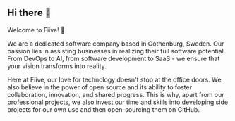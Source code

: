 ## Hi there 👋

Welcome to Fiive! 🚀

We are a dedicated software company based in Gothenburg, Sweden. Our passion lies in assisting businesses in realizing their full software potential. From DevOps to AI, from software development to SaaS - we ensure that your vision transforms into reality.

Here at Fiive, our love for technology doesn't stop at the office doors. We also believe in the power of open source and its ability to foster collaboration, innovation, and shared progress. This is why, apart from our professional projects, we also invest our time and skills into developing side projects for our own use and then open-sourcing them on GitHub. 
